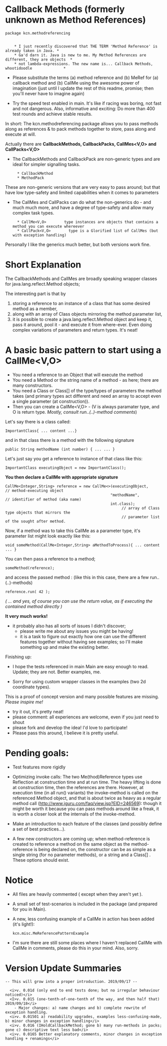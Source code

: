 # Callback Methods (formerly unknown as Method References)
    package kcn.methodreferencing


        * I just recently discovered that THE TERM 'Method Reference' is already taken in Java. *
        * Ga'd darn it. Java is new to me. My Method References are different, they are objects  *
        * not lambda-expressions. The new name is... Callback Methods, whootidoodle              *

* Please substitute the terms (a) method reference and (b) MeRef for (a) callback method and (b) CallMe using the awesome power of imagination (just until I update the rest of this readme, promise; then you'll never have to imagine again)

* Try the speed test enabled in main. It's like if racing was boring, not fast and not dangerous. Also, informative and exciting: Do more than 400 test rounds and achieve stable results.

In short:
The kcn.methodreferencing package allows you to pass methods along as references & to pack methods together to store, pass along and execute at will.


Actually there are <b> CallbackMethods, CallbackPacks, CallMes<V,O> and CallPacks<V,O> </b>

* The CallbackMethods and CallbackPack are non-generic types and are ideal for simpler signalling tasks.

        * CallbackMethod   
        * MethodPack        
    
These are non-generic versions that are very easy to pass around;
but that have low type-safety and limited capabilities when it comes to parameters

* The CallMes and CallPacks can do what the non-generics do - and much much more, and have a degree of type-safety and allow 
  many complex task types.

        * CallMe<V,O>        type instances are objects that contains a method you can execute whereever
        * CallPack<V,O>        type is a Glorified list of CallMes (but with exception handling)



Personally I like the generics much better, but both versions work fine.


# Short Explanation
The CallbackMethods and CallMes are broadly speaking
wrapper classes for java.lang.reflect.Method objects;

The interesting part is that by  
1) storing a reference to an instance of a class that
has some desired method as a member, 
2) along with an array of Class objects mirroring the 
method parameter list,
3) it is possible to create a java.lang.reflect.Method object 
and keep it, pass it around, pool it - and execute it 
from where-ever.
Even doing complex variations of parameters and return types. It's neat!
# A basic basic pattern to start using a CallMe<V,O>

* You need a reference to an Object that will execute the method 
* You need a Method or the string name of a method - as here; there are many constructors.
* You need a Class or Class[] of the type/types of parameters the method takes (and primary types act different and need an array to accept even a single parameter (at construction)).
* Then you can create a CallMe<V,O> - (V is always paramater type, and O is return type. <i>Mostly, consult run..(..)-method comments</i>) 

Let's say there is a class called: 

    ImportantClass{ ... content ...}

and in that class there is a method with the following signature

    public String methodName (int number) { ... ... }


Let's just say you get a reference to instance of that class like this:

    ImportantClass executingObject = new ImportantClass();



<b>You then declare a CallMe with appropriate signature </b>

    CallMe<Integer,String> reference = new CallMe<>(executingObject,          // method-executing object
                                                   "methodName",            // identifier of method (aka name)
                                                   int.class); 
                                                        // array of Class type objects that mirrors the
                                                        // parameter list of the sought after method.

Now, if a method was to take this CallMe as a parameter type, it's parameter list might look exactly like this:

    void someMethod(CallMe<Integer,String> aMethodToProcess){ ... content ... } 
 
You can then pass a reference to a method;

    someMethod(reference);

and access the passed method : (like this in this case, there are a few run..(..)-methods)

    reference.run( 42 );

<i>( ... and yes, of course you can use the return value, as if executing the contained method directly )</i>


<B>It very much works!</B>
- it probably also has all sorts of issues I didn't discover; 
  * please write me about any issues you might be having!
  * it is a task to figure out exactly how  one can use the different features together
   without having see examples; so I'll make something up and make the existing better.  

Finishing up: 
* I hope the tests referenced in main Main are easy enough to read. Update; they are not. Better examples, me.
  
* Sorry for using custom wrapper classes in the examples (two 2d coordinate types).


This is a proof of concept version and many possible features are missing. <i> Please inspire me! </i>

* try it out, it's pretty neat!
* please comment: all experiences are welcome, even if you just need to shout
* please fork and develop the idea! I'd love to participate!
* Please pass this around, I believe it is pretty useful.

# Pending goals:
* Test features more rigidly
* Optimizing invoke calls: The two Me(thod)Reference types use Reflection at construction time and at run time. The heavy lifting is done at construction time, then the references are there. However, at execution time (in all run() variants) the invoke-method is called on the referenced Method object, and that is about twice as heavy as a regular method call (http://www.jguru.com/faq/view.jsp?EID=246569): though it might be worth it because you can pass methods around like a freak, it is worth a closer look at the internals of the invoke-method.

* Make an introduction to each feature of the classes (and possibly define a set of best practices...).

* A few new constructors are coming up; when method-reference is created to reference a method on the same object as the method-reference is being declared on, the constructor can be as simple as a single string (for no parameter methods), or a string and a Class[] . These options should exist.



# Notice
* All files are heavily commented ( except when they aren't yet ).
* A small set of test-scenarios is included in the package (and prepared for you in Main).

* A new, less confusing example of a CallMe in action has been added (it's light!):

      kcn.misc.MeReferencePatternExample           


* I'm sure there are still some places where I haven't replaced CallMe with CallMe in comments, please do this in your mind. Also, sorry.

# Version Update Summaries
    -- This will grow into a proper introduction. 2019/09/17 --
    
      <i>v. 0.01d (only end to end tests done; but no irregular behaviour noticed)</i>
      <I>v. 0.015 (one-tenth-of-one-tenth of the way, and then half that) 2019/09/18</i>
        - Major changes: a) name changes and b) complete rewrite of exception handling.
      <i>v. 0.01501 a) readability upgrades, examples less-confusing-made, b) minor changes in exception handling</i>
      <i>v. 0.016 (IHoldCallbackMethod; gone b) many run-methods in packs; gone c) descriptive text less bad</i>     
      <i>v. 0.0165 Better explanatory comments, minor changes in exception handling + renamings</i> 
